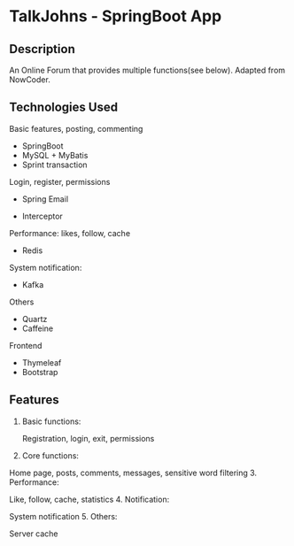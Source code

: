 # TalkJohns - SpringBoot App

## Description

An Online Forum that provides multiple functions(see below). Adapted from NowCoder. 

## Technologies Used

Basic features, posting, commenting

- SpringBoot
- MySQL + MyBatis
- Sprint transaction

Login, register, permissions

- Spring Email

- Interceptor

Performance: likes, follow, cache

- Redis

System notification:

- Kafka

Others

- Quartz
- Caffeine

Frontend

- Thymeleaf
- Bootstrap

## Features

1. Basic functions:

   Registration, login, exit, permissions

2. Core functions:

  Home page, posts, comments, messages, sensitive word filtering
3. Performance:

  Like, follow, cache, statistics
4. Notification: 

   System notification
5. Others: 

   Server cache

